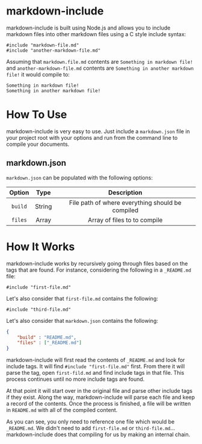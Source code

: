 # markdown-include

markdown-include is built using Node.js and allows you to include markdown files into other markdown files using a C style include syntax:

```
#include "markdown-file.md"
#include "another-markdown-file.md"
```

Assuming that `markdown.file.md` contents are `Something in markdown file!` and `another-markdown-file.md` contents are `Something in another markdown file!` it would compile to:

```
Something in markdown file!
Something in another markdown file!
```


# How To Use

markdown-include is very easy to use.  Just include a `markdown.json` file in your project root with your options and run from the command line to compile your documents.

## markdown.json

`markdown.json` can be populated with the following options:

| Option        | Type          | Description                                              |
|:-------------:|:-------------:|:--------------------------------------------------------:|
| `build`       | String        | File path of where everything should be compiled         |
| `files`       | Array         | Array of files to to compile                             |


# How It Works

markdown-include works by recursively going through files based on the tags that are found.  For instance, considering the following in a `_README.md` file:

```
#include "first-file.md"
```

Let's also consider that `first-file.md` contains the following:

```
#include "third-file.md"
```

Let's also consider that `markdown.json` contains the following:

```json
{
	"build" : "README.md",
	"files" : ["_README.md"]
}
```

markdown-include will first read the contents of `_README.md` and look for include tags.  It will find `#include "first-file.md"` first.  From there it will parse the tag, open `first-fild.md` and find include tags in that file.  This process continues until no more include tags are found.  

At that point it will start over in the original file and parse other include tags if they exist.  Along the way, markdown-include will parse each file and keep a record of the contents.  Once the process is finished, a file will be written in `README.md` with all of the compiled content.

As you can see, you only need to reference one file which would be `_README.md`.  We didn't need to add `first-file.md` or `third-file.md`... markdown-include does that compiling for us by making an internal chain.

